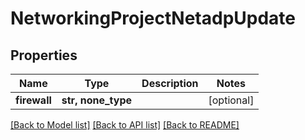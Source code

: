 # NetworkingProjectNetadpUpdate

## Properties
Name | Type | Description | Notes
------------ | ------------- | ------------- | -------------
**firewall** | **str, none_type** |  | [optional] 

[[Back to Model list]](../README.md#documentation-for-models) [[Back to API list]](../README.md#documentation-for-api-endpoints) [[Back to README]](../README.md)


